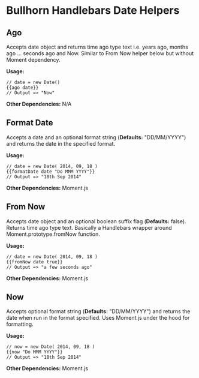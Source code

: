 # Bullhorn Handlebars Date Helpers

## Ago

Accepts date object and returns time ago type text i.e. years ago, months ago ... seconds ago and Now. Similar to From Now helper below but without Moment dependency.

**Usage:**

    // date = new Date()
    {{ago date}}
    // Output => "Now"

**Other Dependencies:** N/A

## Format Date

Accepts a date and an optional format string (**Defaults:** "DD/MM/YYYY") and returns the date in the specified format.

**Usage:**

    // date = new Date( 2014, 09, 18 )
    {{formatDate date "Do MMM YYYY"}}
    // Output => "18th Sep 2014"

**Other Dependencies:** Moment.js

## From Now

Accepts date object and an optional boolean suffix flag (**Defaults:** false). Returns time ago type text. Basically a Handlebars wrapper around Moment.prototype.fromNow function.

**Usage:**

    // date = new Date( 2014, 09, 18 )
    {{fromNow date true}}
    // Output => "a few seconds ago"

**Other Dependencies:** Moment.js

## Now

Accepts optional format string (**Defaults:** "DD/MM/YYYY") and returns the date when run in the format specified. Uses Moment.js under the hood for formatting.

**Usage:**

    // now = new Date( 2014, 09, 18 )
    {{now "Do MMM YYYY"}}
    // Output => "18th Sep 2014"

**Other Dependencies:** Moment.js
